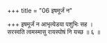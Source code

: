 +++
title = "06 इषमूर्जं न"

+++
इषमूर्जं न आभृत्येडया पशुभिः सह ।  
सरस्वति त्वमस्मासु रायस्पोषं नि यच्छ ॥ ६ ॥